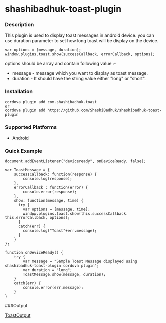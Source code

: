 <!---
 license: Licensed to the Apache Software Foundation (ASF) under one
         or more contributor license agreements. The ASF licenses this file
         to you under the Apache License, Version 2.0 (the
         "License"); you may not use this file except in compliance
         with the License.  You may obtain a copy of the License at

           http://www.apache.org/licenses/LICENSE-2.0

         Unless required by applicable law or agreed to in writing,
         software distributed under the License is distributed on an
         "AS IS" BASIS, WITHOUT WARRANTIES OR CONDITIONS OF ANY
         KIND, either express or implied.  See the License for the
         specific language governing permissions and limitations
         under the License.
-->

# shashibadhuk-toast-plugin

### Description

This plugin is used to display toast messages in android device. you can use duration parameter
 to set how long toast will be display on the device.
 
```
var options = [message, duration];  
window.plugins.toast.show(successCallback, errorCallback, options);
```
options should be array and contain following value :-
* message - message which you want to display as toast message.
* duration - It should have the string value either "long" or "short".
 
 
### Installation

    cordova plugin add com.shashibadhuk.toast
    or
    cordova plugin add https://github.com/ShashiBadhuk/shashibadhuk-toast-plugin

### Supported Platforms

- Android

### Quick Example

```
document.addEventListener("deviceready", onDeviceReady, false);

var ToastMessage = {
    successCallback: function(response) {
        console.log(response);
    },
    errorCallback : function(error) {
        console.error(response);
    },
    show: function(message, time) {
      try {
        var options = [message, time];
        window.plugins.toast.show(this.successCallback, this.errorCallback, options);
      }
      catch(err) {
        console.log("Toast"+err.message);
      }
    }
};

function onDeviceReady() {
    try {
        var message = "Sample Toast Message displayed using shashibadhuk-toast-plugin cordova plugin";
        var duration = "long";
        ToastMessage.show(message, duration);
    } 
    catch(err) {
        console.error(err.message);
    }
}
```
###Output

[ToastOutput](https://cloud.githubusercontent.com/assets/4089646/6827416/50df9972-d32d-11e4-80c3-8ddf20054152.png)
